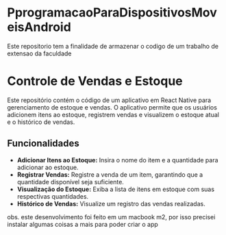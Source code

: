 # PprogramacaoParaDispositivosMoveisAndroid
Este repositorio tem a finalidade de armazenar o codigo de um trabalho de extensao da faculdade


# Controle de Vendas e Estoque

Este repositório contém o código de um aplicativo em React Native para gerenciamento de estoque e vendas. O aplicativo permite que os usuários adicionem itens ao estoque, registrem vendas e visualizem o estoque atual e o histórico de vendas.

## Funcionalidades

- **Adicionar Itens ao Estoque:** Insira o nome do item e a quantidade para adicionar ao estoque.
- **Registrar Vendas:** Registre a venda de um item, garantindo que a quantidade disponível seja suficiente.
- **Visualização do Estoque:** Exiba a lista de itens em estoque com suas respectivas quantidades.
- **Histórico de Vendas:** Visualize um registro das vendas realizadas.


obs. este desenvolvimento foi feito em um macbook m2, por isso precisei instalar algumas coisas a mais para poder criar o app